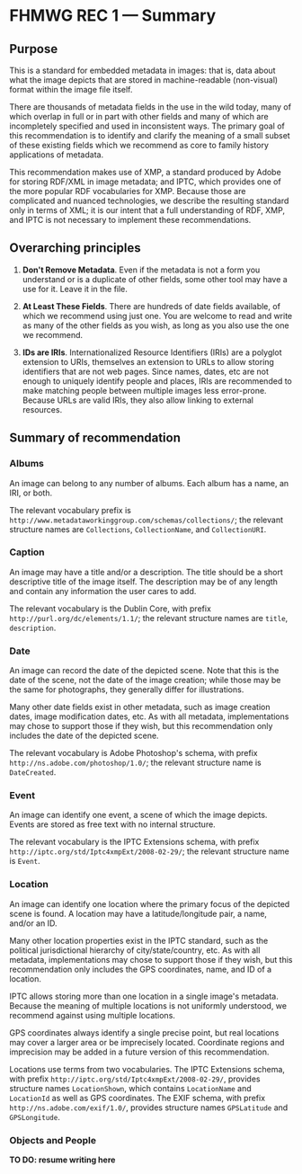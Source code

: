 # FHMWG REC 1 — Summary

## Purpose

This is a standard for embedded metadata in images:
that is, data about what the image depicts that are stored in machine-readable (non-visual) format within the image file itself.

There are thousands of metadata fields in the use in the wild today, many of which overlap in full or in part with other fields and many of which are incompletely specified and used in inconsistent ways. The primary goal of this recommendation is to identify and clarify the meaning of a small subset of these existing fields which we recommend as core to family history applications of metadata.

This recommendation makes use of XMP, a standard produced by Adobe for storing RDF/XML in image metadata; and IPTC, which provides one of the more popular RDF vocabularies for XMP. Because those are complicated and nuanced technologies, we describe the resulting standard only in terms of XML; it is our intent that a full understanding of RDF, XMP, and IPTC is not necessary to implement these recommendations.

## Overarching principles

1. **Don't Remove Metadata**. Even if the metadata is not a form you understand or is a duplicate of other fields, some other tool may have a use for it. Leave it in the file.

2. **At Least These Fields**. There are hundreds of date fields available, of which we recommend using just one. You are welcome to read and write as many of the other fields as you wish, as long as you also use the one we recommend.

3. **IDs are IRIs**. Internationalized Resource Identifiers (IRIs) are a polyglot extension to URIs, themselves an extension to URLs to allow storing identifiers that are not web pages. Since names, dates, etc are not enough to uniquely identify people and places, IRIs are recommended to make matching people between multiple images less error-prone. Because URLs are valid IRIs, they also allow linking to external resources.

## Summary of recommendation

### Albums

An image can belong to any number of albums.
Each album has a name, an IRI, or both.

The relevant vocabulary prefix is `http://www.metadataworkinggroup.com/schemas/collections/`;
the relevant structure names are `Collections`, `CollectionName`, and `CollectionURI`.

### Caption

An image may have a title and/or a description.
The title should be a short descriptive title of the image itself.
The description may be of any length and contain any information the user cares to add.

The relevant vocabulary is the Dublin Core, with prefix `http://purl.org/dc/elements/1.1/`;
the relevant structure names are `title`, `description`.

### Date

An image can record the date of the depicted scene.
Note that this is the date of the scene, not the date of the image creation;
while those may be the same for photographs, they generally differ for illustrations.

Many other date fields exist in other metadata, such as image creation dates, image modification dates, etc. As with all metadata, implementations may chose to support those if they wish, but this recommendation only includes the date of the depicted scene.

The relevant vocabulary is Adobe Photoshop's schema, with prefix `http://ns.adobe.com/photoshop/1.0/`;
the relevant structure name is `DateCreated`.

### Event

An image can identify one event, a scene of which the image depicts.
Events are stored as free text with no internal structure.

The relevant vocabulary is the IPTC Extensions schema, with prefix `http://iptc.org/std/Iptc4xmpExt/2008-02-29/`;
the relevant structure name is `Event`.

### Location

An image can identify one location where the primary focus of the depicted scene is found.
A location may have a latitude/longitude pair, a name, and/or an ID.

Many other location properties exist in the IPTC standard, such as the political jurisdictional hierarchy of city/state/country, etc. As with all metadata, implementations may chose to support those if they wish, but this recommendation only includes the GPS coordinates, name, and ID of a location.

IPTC allows storing more than one location in a single image's metadata. Because the meaning of multiple locations is not uniformly understood, we recommend against using multiple locations.

GPS coordinates always identify a single precise point, but real locations may cover a larger area or be imprecisely located. Coordinate regions and imprecision may be added in a future version of this recommendation.

Locations use terms from two vocabularies.
The IPTC Extensions schema, with prefix `http://iptc.org/std/Iptc4xmpExt/2008-02-29/`,
provides structure names `LocationShown`, which contains `LocationName` and `LocationId` as well as GPS coordinates.
The EXIF schema, with prefix `http://ns.adobe.com/exif/1.0/`,
provides structure names `GPSLatitude` and `GPSLongitude`.


### Objects and People

**TO DO: resume writing here**
